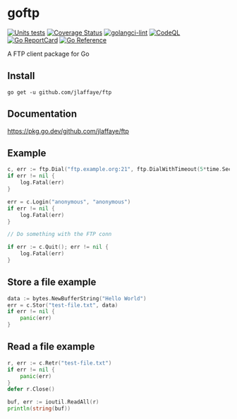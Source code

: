 # goftp #

[![Units tests](https://github.com/jlaffaye/ftp/actions/workflows/unit_tests.yaml/badge.svg)](https://github.com/jlaffaye/ftp/actions/workflows/unit_tests.yaml)
[![Coverage Status](https://coveralls.io/repos/jlaffaye/ftp/badge.svg?branch=master&service=github)](https://coveralls.io/github/jlaffaye/ftp?branch=master)
[![golangci-lint](https://github.com/jlaffaye/ftp/actions/workflows/golangci-lint.yaml/badge.svg)](https://github.com/jlaffaye/ftp/actions/workflows/golangci-lint.yaml)
[![CodeQL](https://github.com/jlaffaye/ftp/actions/workflows/codeql-analysis.yml/badge.svg)](https://github.com/jlaffaye/ftp/actions/workflows/codeql-analysis.yml)
[![Go ReportCard](https://goreportcard.com/badge/jlaffaye/ftp)](http://goreportcard.com/report/jlaffaye/ftp)
[![Go Reference](https://pkg.go.dev/badge/github.com/jlaffaye/ftp.svg)](https://pkg.go.dev/github.com/jlaffaye/ftp)

A FTP client package for Go

## Install ##

```
go get -u github.com/jlaffaye/ftp
```

## Documentation ##

https://pkg.go.dev/github.com/jlaffaye/ftp

## Example ##

```go
c, err := ftp.Dial("ftp.example.org:21", ftp.DialWithTimeout(5*time.Second))
if err != nil {
    log.Fatal(err)
}

err = c.Login("anonymous", "anonymous")
if err != nil {
    log.Fatal(err)
}

// Do something with the FTP conn

if err := c.Quit(); err != nil {
    log.Fatal(err)
}
```

## Store a file example ##

```go
data := bytes.NewBufferString("Hello World")
err = c.Stor("test-file.txt", data)
if err != nil {
	panic(err)
}
```

## Read a file example ##

```go
r, err := c.Retr("test-file.txt")
if err != nil {
	panic(err)
}
defer r.Close()

buf, err := ioutil.ReadAll(r)
println(string(buf))
```
